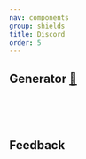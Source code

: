 ```yaml
---
nav: components
group: shields
title: Discord
order: 5
---
```


## Generator [🔗](https://vimeo.com/364220040)

<br/>

<code src="./index.tsx" inline></code>

<br/>

## Feedback

<br/>
